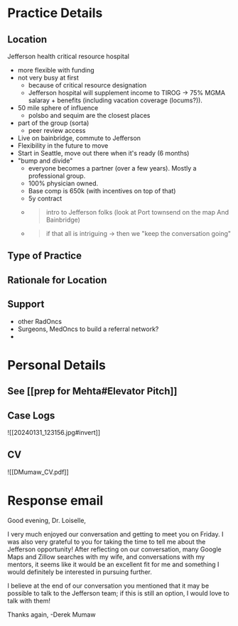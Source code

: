 # Practice Details
## Location
Jefferson health
critical resource hospital 
- more flexible with funding
- not very busy at first
	- because of critical resource designation
	- Jefferson hospital will supplement income to TIROG → 75% MGMA salaray + benefits (including vacation coverage (locums?)). 
- 50 mile sphere of influence
	- polsbo and sequim are the closest places
- part of the group (sorta)
	- peer review access
- Live on bainbridge, commute to Jefferson
- Flexibility in the future to move 
- Start in Seattle, move out there when it's ready (6 months)
- "bump and divide" 
	- everyone becomes a partner (over a few years). Mostly a professional group.
	- 100% physician owned. 
	- Base comp is 650k (with incentives on top of that)
	- 5y contract 
	- > intro to Jefferson folks (look at Port townsend on the map And Bainbridge)
	- > if that all is intriguing → then we "keep the conversation going"
## Type of Practice

## Rationale for Location

## Support
- other RadOncs
- Surgeons, MedOncs to build a referral network?
- 

# Personal Details
## See [[prep for Mehta#Elevator Pitch]]

## Case Logs
![[20240131_123156.jpg#invert]]

## CV
![[DMumaw_CV.pdf]]

# Response email
Good evening, Dr. Loiselle,

I very much enjoyed our conversation and getting to meet you on Friday. I was also very grateful to you for taking the time to tell me about the Jefferson opportunity! After reflecting on our conversation, many Google Maps and Zillow searches with my wife, and conversations with my mentors, it seems like it would be an excellent fit for me and something I would definitely be interested in pursuing further. 

I believe at the end of our conversation you mentioned that it may be possible to talk to the Jefferson team; if this is still an option, I would love to talk with them!

Thanks again,
-Derek Mumaw